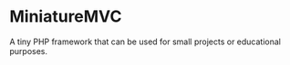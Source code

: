 MiniatureMVC
============

A tiny PHP framework that can be used for small projects or educational purposes.
